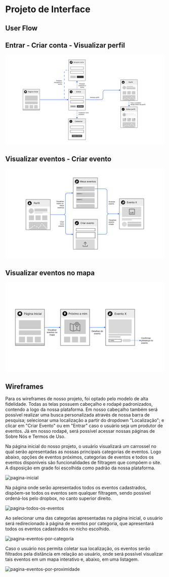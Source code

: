 
# Projeto de Interface


## User Flow

## Entrar - Criar conta - Visualizar perfil

![entrar-criar-visualizar](https://github.com/ICEI-PUC-Minas-PMV-SI/pmv-si-2024-1-pe1-t1-nafaixa/blob/main/docs/img/ENTRAR%20-%20CRIAR%20CONTA%20-%20VISUALIZAR%20PERFIL.png)

## Visualizar eventos - Criar evento

![visualizar-criar evento](https://github.com/ICEI-PUC-Minas-PMV-SI/pmv-si-2024-1-pe1-t1-nafaixa/blob/main/docs/img/VISUALIZAR%20EVENTOS%20-%20CRIAR%20EVENTO.png)

## Visualizar eventos no mapa

![Visualizar Eventos no mapa](https://github.com/ICEI-PUC-Minas-PMV-SI/pmv-si-2024-1-pe1-t1-nafaixa/blob/main/docs/img/VISUALIZAR%20EVENTOS%20NO%20MAPA.png)

## Wireframes

Para os wireframes de nosso projeto, foi optado pelo modelo de alta fidelidade. Todas as telas possuem cabeçalho e rodapé padronizados, contendo a logo da nossa plataforma. Em nosso cabeçalho também será possível realizar uma busca personalizada através de nossa barra de pesquisa; selecionar uma localização a partir do dropdown "Localização"; e clicar em "Criar Evento" ou em "Entrar" caso o usuário seja um produtor de eventos. Já em nosso rodapé, será possível acessar nossas páginas de Sobre Nós e Termos de Uso.

Na página inicial do nosso projeto, o usuário visualizará um carrossel no qual serão apresentadas as nossas principais categorias de eventos. Logo abaixo, opções de eventos próximos, categorias de eventos e todos os eventos disponíveis são funcionalidades de filtragem que compõem o site. A disposição em grade foi escolhida como padrão da nossa plataforma.

![pagina-inicial](https://raw.githubusercontent.com/ICEI-PUC-Minas-PMV-SI/pmv-si-2024-1-pe1-t1-nafaixa/ed97bc5e218ad28125a1000cb17e9ff9435d3393/docs/img/P%C3%A1gina%20inicial.png)

Na página onde serão apresentados todos os eventos cadastrados, dispõem-se todos os eventos sem qualquer filtragem, sendo possível ordená-los pelo dropbox, no canto superior direito.

![pagina-todos-os-eventos](https://github.com/ICEI-PUC-Minas-PMV-SI/pmv-si-2024-1-pe1-t1-nafaixa/blob/main/docs/img/P%C3%A1gina%20-%20Todos%20os%20eventos%20cadastrados.png?raw=true)

Ao selecionar uma das categorias apresentadas na página inicial, o usuário será redirecionado à página de eventos por categoria, que apresentará todos os eventos cadastrados no nicho escolhido.

![pagina-eventos-por-categoria](https://github.com/ICEI-PUC-Minas-PMV-SI/pmv-si-2024-1-pe1-t1-nafaixa/blob/main/docs/img/P%C3%A1gina%20-%20Eventos%20por%20categoria.png?raw=true)

Caso o usuário nos permita coletar sua localização, os eventos serão filtrados pela distância em relação ao usuário, onde será possível visualizar tais eventos em um mapa interativo e, abaixo, em uma listagem.

![pagina-eventos-por-proximidade](https://github.com/ICEI-PUC-Minas-PMV-SI/pmv-si-2024-1-pe1-t1-nafaixa/blob/main/docs/img/P%C3%A1gina%20-%20Eventos%20por%20proximidade.png?raw=true)


